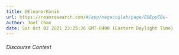 ```yaml
---
title: @EleanorKonik
url: https://roamresearch.com/#/app/megacoglab/page/E0EpyEBu-
author: Joel Chan
date: Sat Oct 02 2021 23:25:36 GMT-0400 (Eastern Daylight Time)
---
```




###### Discourse Context


